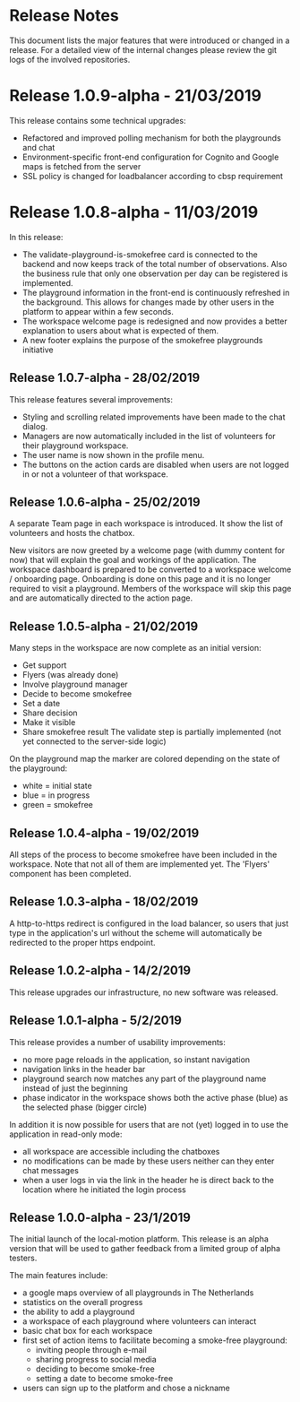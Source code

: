 # Release Notes

This document lists the major features that were introduced or changed in a release. For a detailed view of the internal 
changes please review the git logs of the involved repositories.

# Release 1.0.9-alpha - 21/03/2019
This release contains some technical upgrades:
- Refactored and improved polling mechanism for both the playgrounds and chat
- Environment-specific front-end configuration for Cognito and Google maps is fetched from the server
- SSL policy is changed for loadbalancer according to cbsp requirement

# Release 1.0.8-alpha - 11/03/2019
In this release:
- The validate-playground-is-smokefree card is connected to the backend and now keeps track of the total number of observations. Also the business rule that only one observation per day can be registered is implemented.
- The playground information in the front-end is continuously refreshed in the background. This allows for changes made by other users in the platform to appear within a few seconds.
- The workspace welcome page is redesigned and now provides a better explanation to users about what is expected of them.
- A new footer explains the purpose of the smokefree playgrounds initiative

## Release 1.0.7-alpha - 28/02/2019
This release features several improvements:
- Styling and scrolling related improvements have been made to the chat dialog.
- Managers are now automatically included in the list of volunteers for their playground workspace.
- The user name is now shown in the profile menu.
- The buttons on the action cards are disabled when users are not logged in or not a volunteer of that workspace.

## Release 1.0.6-alpha - 25/02/2019
A separate Team page in each workspace is introduced. It show the list of volunteers and hosts the chatbox.

New visitors are now greeted by a welcome page (with dummy content for now) that will explain the goal and workings of
the application. The workspace dashboard is prepared to be converted to a workspace welcome / onboarding page. Onboarding is done on this page and it is no longer required to visit a playground. Members of the workspace will skip this page and are 
automatically directed to the action page.

## Release 1.0.5-alpha - 21/02/2019
Many steps in the workspace are now complete as an initial version:
- Get support
- Flyers (was already done)
- Involve playground manager
- Decide to become smokefree
- Set a date
- Share decision
- Make it visible
- Share smokefree result
The validate step is partially implemented (not yet connected to the server-side logic)

On the playground map the marker are colored depending on the state of the playground:
- white = initial state
- blue = in progress
- green = smokefree

## Release 1.0.4-alpha - 19/02/2019
All steps of the process to become smokefree have been included in the workspace. Note that not all of them are implemented yet. The 'Flyers' component has been completed.

## Release 1.0.3-alpha - 18/02/2019
A http-to-https redirect is configured in the load balancer, so users that just type in the application's url without the scheme will automatically be redirected to the proper https endpoint.

## Release 1.0.2-alpha - 14/2/2019
This release upgrades our infrastructure, no new software was released.

## Release 1.0.1-alpha - 5/2/2019
This release provides a number of usability improvements:
- no more page reloads in the application, so instant navigation
- navigation links in the header bar
- playground search now matches any part of the playground name instead of just the beginning
- phase indicator in the workspace shows both the active phase (blue) as the selected phase (bigger circle)

In addition it is now possible for users that are not (yet) logged in to use the application in read-only mode:
- all workspace are accessible including the chatboxes
- no modifications can be made by these users neither can they enter chat messages
- when a user logs in via the link in the header he is direct back to the location where he initiated the login process

## Release 1.0.0-alpha - 23/1/2019
The initial launch of the local-motion platform. This release is an alpha version that will be used to gather feedback from a
limited group of alpha testers.


The main features include:
- a google maps overview of all playgrounds in The Netherlands
- statistics on the overall progress
- the ability to add a playground
- a workspace of each playground where volunteers can interact
- basic chat box for each workspace
- first set of action items to facilitate becoming a smoke-free playground:
  - inviting people through e-mail
  - sharing progress to social media
  - deciding to become smoke-free
  - setting a date to become smoke-free
- users can sign up to the platform and chose a nickname
